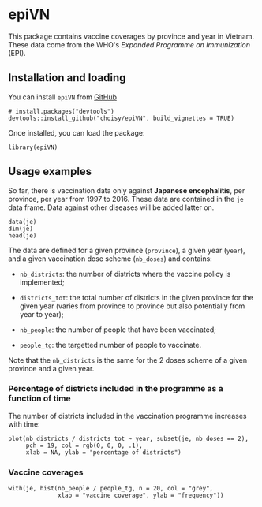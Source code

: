 # epiVN 

This package contains vaccine coverages by province and year in Vietnam. These
data come from the WHO's *Expanded Programme on Immunization* (EPI).

## Installation and loading

You can install `epiVN` from [GitHub](https://github.com/choisy/epiVN)

```{r eval = FALSE}
# install.packages("devtools")
devtools::install_github("choisy/epiVN", build_vignettes = TRUE)
```

Once installed, you can load the package:

```{r}
library(epiVN)
```

## Usage examples

So far, there is vaccination data only against **Japanese encephalitis**, per
province, per year from 1997 to 2016. These data are contained in the `je` data
frame. Data against other diseases will be added latter on.

```{r}
data(je)
dim(je)
head(je)
```

The data are defined for a given province (`province`), a given year (`year`),
and a given vaccination dose scheme (`nb_doses`) and contains:

* `nb_districts`: the number of districts where the vaccine policy is implemented;

* `districts_tot`: the total number of districts in the given province for the
given year (varies from province to province but also potentially from year to year);

* `nb_people`: the number of people that have been vaccinated;

* `people_tg`: the targetted number of people to vaccinate.

Note that the `nb_districts` is the same for the 2 doses scheme of a given
province and a given year.


### Percentage of districts included in the programme as a function of time

The number of districts included in the vaccination programme increases with
time:

```{r}
plot(nb_districts / districts_tot ~ year, subset(je, nb_doses == 2),
     pch = 19, col = rgb(0, 0, 0, .1),
     xlab = NA, ylab = "percentage of districts")
```

### Vaccine coverages

```{r}
with(je, hist(nb_people / people_tg, n = 20, col = "grey",
              xlab = "vaccine coverage", ylab = "frequency"))
```



